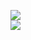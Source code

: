 [![](https://img.shields.io/badge/Made%20With-Github%20Spray-lightgrey.svg?style=for-the-badge&logo=github)](https://github.com/Annihil/github-spray#9897)  
[![](https://i.imgur.com/2DrTn0Z.gif)](https://github.com/Annihil/github-spray)